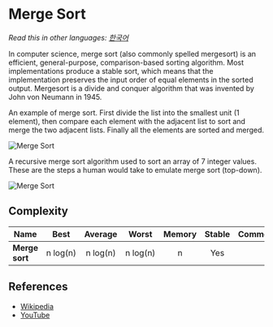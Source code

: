 # Merge Sort

_Read this in other languages:_
[_한국어_](README.ko-KR.md)

In computer science, merge sort (also commonly spelled
mergesort) is an efficient, general-purpose,
comparison-based sorting algorithm. Most implementations
produce a stable sort, which means that the implementation
preserves the input order of equal elements in the sorted
output. Mergesort is a divide and conquer algorithm that
was invented by John von Neumann in 1945.

An example of merge sort. First divide the list into
the smallest unit (1 element), then compare each
element with the adjacent list to sort and merge the
two adjacent lists. Finally all the elements are sorted
and merged.

![Merge Sort](https://upload.wikimedia.org/wikipedia/commons/c/cc/Merge-sort-example-300px.gif)

A recursive merge sort algorithm used to sort an array of 7
integer values. These are the steps a human would take to
emulate merge sort (top-down).

![Merge Sort](https://upload.wikimedia.org/wikipedia/commons/e/e6/Merge_sort_algorithm_diagram.svg)

## Complexity

| Name                  | Best            | Average             | Worst               | Memory    | Stable    | Comments  |
| --------------------- | :-------------: | :-----------------: | :-----------------: | :-------: | :-------: | :-------- |
| **Merge sort**        | n&nbsp;log(n)   | n&nbsp;log(n)       | n&nbsp;log(n)       | n         | Yes       |           |

## References

- [Wikipedia](https://en.wikipedia.org/wiki/Merge_sort)
- [YouTube](https://www.youtube.com/watch?v=KF2j-9iSf4Q&index=27&list=PLLXdhg_r2hKA7DPDsunoDZ-Z769jWn4R8)
